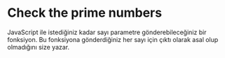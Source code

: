 # Check the prime numbers
JavaScript ile istediğiniz kadar sayı parametre gönderebileceğiniz bir fonksiyon. Bu fonksiyona gönderdiğiniz her sayı için çıktı olarak asal olup olmadığını size yazar.